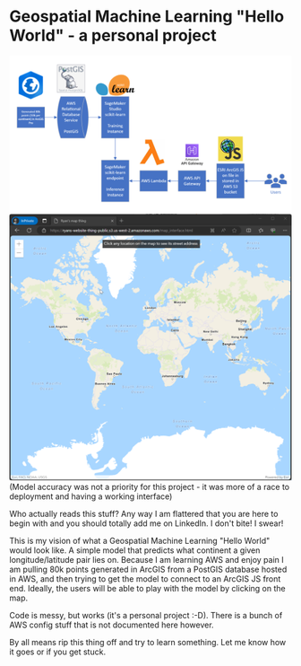 # Geospatial Machine Learning "Hello World" - a personal project
![](images/flowchart.png)
![](images/interface_gif.gif)
(Model accuracy was not a priority for this project - it was more of a race to deployment and having a working interface)

Who actually reads this stuff? Any way I am flattered that you are here to begin with and you should totally add me on LinkedIn. I don't bite! I swear!

This is my vision of what a Geospatial Machine Learning "Hello World" would look like. A simple model that predicts what continent a given longitude/latitude pair lies on. Because I am learning AWS and enjoy pain I am pulling 80k points generated in ArcGIS from a PostGIS database hosted in AWS, and then trying to get the model to connect to an ArcGIS JS front end. Ideally, the users will be able to play with the model by clicking on the map. 

Code is messy, but works (it's a personal project :-D). There is a bunch of AWS config stuff that is not documented here however.

By all means rip this thing off and try to learn something. Let me know how it goes or if you get stuck.
